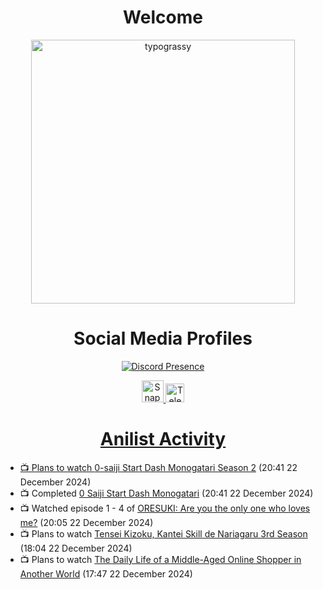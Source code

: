 <div align="center">

# Welcome
<a href="https://github.com/kawarimidoll/typograssy">
    <img alt="typograssy" src="https://typograssy.deno.dev/api?text=%E3%82%88%E3%81%86%E3%81%93%E3%81%9D%E3%81%BF%E3%81%AA%E3%81%95%E3%82%93%20-%20Sheby--&&l0=none&l1=82d9d0&l2=027353&l3=038c4c&l4=01402e&bg=none&frame=none&speed=100&comment=" width="421.99">
</a>

</div>

<div align="center">

# Social Media Profiles

[![Discord Presence](https://lanyard.cnrad.dev/api/612532963938271232)](https://discord.com/users/612532963938271232)


<a href="https://www.snapchat.com/add/a.sheby" title="Snapchat Profile">
    <img src="https://www.freepnglogos.com/uploads/snapchat-logo-png-0.png" width="35" alt="Snapchat Logo" />


<a href="https://t.me/ASheby" title="Telegram Profile">
    <img src="https://www.freepnglogos.com/uploads/telegram-logo-png-0.png" width="30" alt="Telegram Logo" />


</div>

<div align="center">

# Anilist Activity

</div>

<!-- ANILIST_ACTIVITY:start -->

-   📺 Plans to watch [0-saiji Start Dash Monogatari Season 2](https://anilist.co/anime/185462) (20:41 22 December 2024)
-   📺 Completed [0 Saiji Start Dash Monogatari](https://anilist.co/anime/177879) (20:41 22 December 2024)
-   📺 Watched episode 1 - 4 of [ORESUKI: Are you the only one who loves me?](https://anilist.co/anime/104464) (20:05 22 December 2024)
-   📺 Plans to watch [Tensei Kizoku, Kantei Skill de Nariagaru 3rd Season](https://anilist.co/anime/185756) (18:04 22 December 2024)
-   📺 Plans to watch [The Daily Life of a Middle-Aged Online Shopper in Another World](https://anilist.co/anime/180292) (17:47 22 December 2024)

<!-- ANILIST_ACTIVITY:end -->
